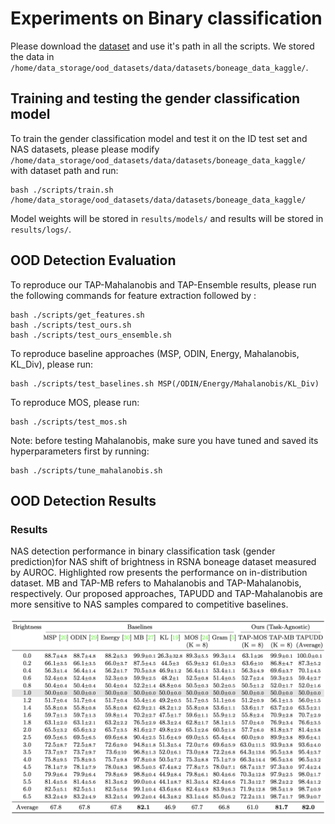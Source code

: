 # Experiments on Binary classification

Please download the [dataset](https://www.kaggle.com/datasets/kmader/rsna-bone-age) and use it's path in all the scripts. We stored the data in `/home/data_storage/ood_datasets/data/datasets/boneage_data_kaggle/`.

## Training and testing the gender classification model

To train the gender classification model and test it on the ID test set and NAS datasets, please please modify `/home/data_storage/ood_datasets/data/datasets/boneage_data_kaggle/` with dataset path and run:

```
bash ./scripts/train.sh /home/data_storage/ood_datasets/data/datasets/boneage_data_kaggle/
```

Model weights will be stored in `results/models/` and results will be stored in `results/logs/`.

## OOD Detection Evaluation

To reproduce our TAP-Mahalanobis and TAP-Ensemble results, please run the following commands for feature extraction followed by :
```
bash ./scripts/get_features.sh
bash ./scripts/test_ours.sh 
bash ./scripts/test_ours_ensemble.sh 
```

To reproduce baseline approaches (MSP, ODIN, Energy, Mahalanobis, KL_Div), please run:
```
bash ./scripts/test_baselines.sh MSP(/ODIN/Energy/Mahalanobis/KL_Div) 
```

To reproduce MOS, please run:
```
bash ./scripts/test_mos.sh
```

Note: before testing Mahalanobis, make sure you have tuned and saved its hyperparameters first by running:
```
bash ./scripts/tune_mahalanobis.sh
```

## OOD Detection Results

### Results
NAS detection performance in binary classification task (gender prediction)for NAS shift of brightness in RSNA boneage dataset measured by AUROC. Highlighted row presents the performance on in-distribution dataset. MB and TAP-MB refers to Mahalanobis and TAP-Mahalanobis, respectively. Our proposed approaches, TAPUDD and TAP-Mahalanobis are more sensitive to NAS samples compared to competitive baselines.

![results](images/binary_class_results.png)
